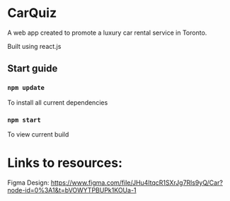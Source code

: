 # CarQuiz

A web app created to promote a luxury car rental service in Toronto.

Built using react.js

## Start guide

### `npm update`
To install all current dependencies

### `npm start`
To view current build

# Links to resources:

Figma Design: https://www.figma.com/file/JHu4ltqcR1SXrJg7Rls9yQ/Car?node-id=0%3A1&t=bVOWYTPBUPk1KOUa-1
